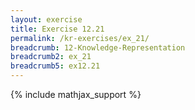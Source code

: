 ```yaml
---
layout: exercise
title: Exercise 12.21
permalink: /kr-exercises/ex_21/
breadcrumb: 12-Knowledge-Representation
breadcrumb2: ex_21
breadcrumb5: ex12.21
---
```


{% include mathjax_support %}

